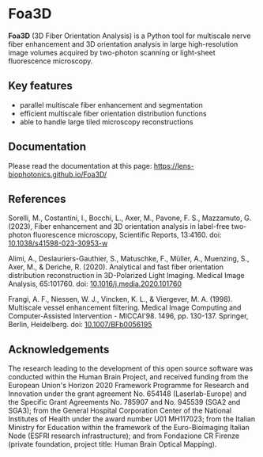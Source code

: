 # Foa3D

**Foa3D** (3D Fiber Orientation Analysis) is a Python tool for multiscale nerve
fiber enhancement and 3D orientation analysis in large high-resolution image
volumes acquired by two-photon scanning or light-sheet fluorescence microscopy.

## Key features

* parallel multiscale fiber enhancement and segmentation
* efficient multiscale fiber orientation distribution functions
* able to handle large tiled microscopy reconstructions

## Documentation
Please read the documentation at this page:
https://lens-biophotonics.github.io/Foa3D/

## References

Sorelli, M., Costantini, I., Bocchi, L., Axer, M., Pavone, F. S., Mazzamuto, G.
(2023), Fiber enhancement and 3D orientation analysis in label-free
two-photon fluorescence microscopy, Scientific Reports, 13:4160.
doi: [10.1038/s41598-023-30953-w](https://doi.org/10.1038/s41598-023-30953-w)

Alimi, A., Deslauriers-Gauthier, S., Matuschke, F., Müller, A., Muenzing, S.,
Axer, M., & Deriche, R. (2020). Analytical and fast fiber orientation
distribution reconstruction in 3D-Polarized Light Imaging. Medical Image
Analysis, 65:101760.
doi: [10.1016/j.media.2020.101760](https://doi.org/10.1016/j.media.2020.101760)

Frangi, A. F., Niessen, W. J., Vincken, K. L., & Viergever, M. A. (1998).
Multiscale vessel enhancement filtering. Medical Image Computing and
Computer-Assisted Intervention - MICCAI'98. 1496, pp. 130-137. Springer, Berlin,
Heidelberg. doi: [10.1007/BFb0056195](https://doi.org/10.1007/BFb0056195)

## Acknowledgements

The research leading to the development of this open source software was
conducted within the Human Brain Project, and received funding from the European
Union's Horizon 2020 Framework Programme for Research and Innovation under the
grant agreement No. 654148 (Laserlab-Europe) and the Specific Grant Agreements
No. 785907 and No. 945539 (SGA2 and SGA3); from the General Hospital Corporation
Center of the National Institutes of Health under the award number U01 MH117023;
from the Italian Ministry for Education within the framework of the
Euro-Bioimaging Italian Node (ESFRI research infrastructure); and from
Fondazione CR Firenze (private foundation, project title: Human Brain Optical
Mapping).
